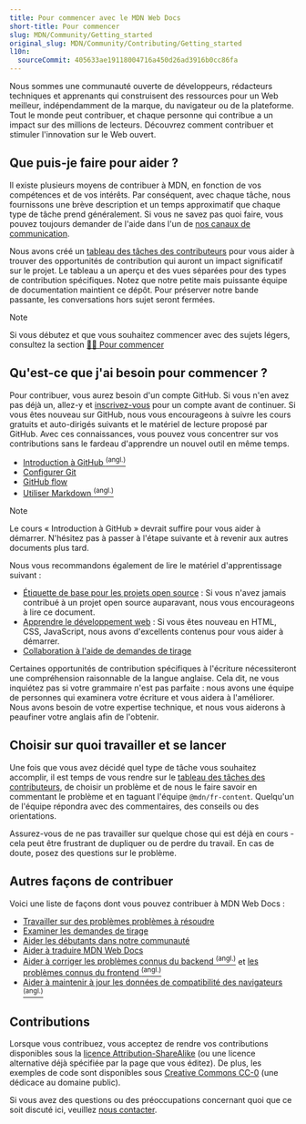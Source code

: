 ```yaml
---
title: Pour commencer avec le MDN Web Docs
short-title: Pour commencer
slug: MDN/Community/Getting_started
original_slug: MDN/Community/Contributing/Getting_started
l10n:
  sourceCommit: 405633ae19118004716a450d26ad3916b0cc86fa
---
```


Nous sommes une communauté ouverte de développeurs, rédacteurs techniques et apprenants qui construisent des ressources pour un Web meilleur, indépendamment de la marque, du navigateur ou de la plateforme.
Tout le monde peut contribuer, et chaque personne qui contribue a un impact sur des millions de lecteurs.
Découvrez comment contribuer et stimuler l'innovation sur le Web ouvert.

## Que puis-je faire pour aider ?

Il existe plusieurs moyens de contribuer à MDN, en fonction de vos compétences et de vos intérêts. Par conséquent, avec chaque tâche, nous fournissons une brève description et un temps approximatif que chaque type de tâche prend généralement.
Si vous ne savez pas quoi faire, vous pouvez toujours demander de l'aide dans l'un de [nos canaux de communication](/fr/docs/MDN/Community/Communication_channels).

Nous avons créé un [tableau des tâches des contributeurs](https://github.com/orgs/mdn/projects/44) pour vous aider à trouver des opportunités de contribution qui auront un impact significatif sur le projet. Le tableau a un aperçu et des vues séparées pour des types de contribution spécifiques.
Notez que notre petite mais puissante équipe de documentation maintient ce dépôt.
Pour préserver notre bande passante, les conversations hors sujet seront fermées.

> [!NOTE]
> Si vous débutez et que vous souhaitez commencer avec des sujets légers, consultez la section [👋🏻 Pour commencer](https://github.com/orgs/mdn/projects/44/views/7)

## Qu'est-ce que j'ai besoin pour commencer ?

Pour contribuer, vous aurez besoin d'un compte GitHub.
Si vous n'en avez pas déjà un, allez-y et [inscrivez-vous](https://github.com/signup) pour un compte avant de continuer.
Si vous êtes nouveau sur GitHub, nous vous encourageons à suivre les cours gratuits et auto-dirigés suivants et le matériel de lecture proposé par GitHub. Avec ces connaissances, vous pouvez vous concentrer sur vos contributions sans le fardeau d'apprendre un nouvel outil en même temps.

- [Introduction à GitHub <sup>(angl.)</sup>](https://github.com/skills/introduction-to-github)
- [Configurer Git](https://docs.github.com/fr/get-started/git-basics/set-up-git)
- [GitHub flow](https://docs.github.com/fr/get-started/using-github/github-flow)
- [Utiliser Markdown <sup>(angl.)</sup>](https://github.com/skills/communicate-using-markdown)

> [!NOTE]
> Le cours «&nbsp;Introduction à GitHub&nbsp;» devrait suffire pour vous aider à démarrer.
> N'hésitez pas à passer à l'étape suivante et à revenir aux autres documents plus tard.

Nous vous recommandons également de lire le matériel d'apprentissage suivant&nbsp;:

- [Étiquette de base pour les projets open source](/fr/docs/MDN/Community/Open_source_etiquette)&nbsp;: Si vous n'avez jamais contribué à un projet open source auparavant, nous vous encourageons à lire ce document.
- [Apprendre le développement web](/fr/docs/Learn_web_development)&nbsp;: Si vous êtes nouveau en HTML, CSS, JavaScript, nous avons d'excellents contenus pour vous aider à démarrer.
- [Collaboration à l'aide de demandes de tirage](https://docs.github.com/fr/pull-requests/collaborating-with-pull-requests)

Certaines opportunités de contribution spécifiques à l'écriture nécessiteront une compréhension raisonnable de la langue anglaise.
Cela dit, ne vous inquiétez pas si votre grammaire n'est pas parfaite&nbsp;: nous avons une équipe de personnes qui examinera votre écriture et vous aidera à l'améliorer.
Nous avons besoin de votre expertise technique, et nous vous aiderons à peaufiner votre anglais afin de l'obtenir.

## Choisir sur quoi travailler et se lancer

Une fois que vous avez décidé quel type de tâche vous souhaitez accomplir, il est temps de vous rendre sur le [tableau des tâches des contributeurs](https://github.com/orgs/mdn/projects/44), de choisir un problème et de nous le faire savoir en commentant le problème et en taguant l'équipe `@mdn/fr-content`.
Quelqu'un de l'équipe répondra avec des commentaires, des conseils ou des orientations.

Assurez-vous de ne pas travailler sur quelque chose qui est déjà en cours - cela peut être frustrant de dupliquer ou de perdre du travail.
En cas de doute, posez des questions sur le problème.

## Autres façons de contribuer

Voici une liste de façons dont vous pouvez contribuer à MDN Web Docs&nbsp;:

- [Travailler sur des problèmes problèmes à résoudre](https://github.com/orgs/mdn/projects/44/views/7)
- [Examiner les demandes de tirage](/fr/docs/MDN/Community/Pull_requests)
- [Aider les débutants dans notre communauté](/fr/docs/MDN/Community)
- [Aider à traduire MDN Web Docs](/fr/docs/MDN/Community/Translated_content)
- [Aider à corriger les problèmes connus du backend <sup>(angl.)</sup>](https://github.com/mdn/rari/issues) et [les problèmes connus du frontend <sup>(angl.)</sup>](https://github.com/mdn/fred/issues)
- [Aider à maintenir à jour les données de compatibilité des navigateurs <sup>(angl.)</sup>](https://github.com/mdn/browser-compat-data)

## Contributions

Lorsque vous contribuez, vous acceptez de rendre vos contributions disponibles sous la [licence Attribution-ShareAlike](https://creativecommons.org/licenses/by-sa/4.0/) (ou une licence alternative déjà spécifiée par la page que vous éditez).
De plus, les exemples de code sont disponibles sous [Creative Commons CC-0](https://creativecommons.org/public-domain/cc0/) (une dédicace au domaine public).

Si vous avez des questions ou des préoccupations concernant quoi que ce soit discuté ici, veuillez [nous contacter](/fr/docs/MDN/Community/Communication_channels).
